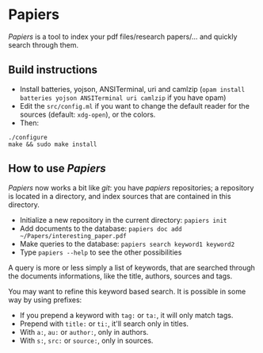 # Papiers

*Papiers* is a tool to index your pdf files/research papers/… and quickly search through them.

## Build instructions

- Install batteries, yojson, ANSITerminal, uri and camlzip (`opam install batteries yojson ANSITerminal uri camlzip` if you have opam)
- Edit the `src/config.ml` if you want to change the default reader for the sources (default: `xdg-open`), or the colors.
- Then:
```
./configure  
make && sudo make install
```

## How to use *Papiers*

*Papiers* now works a bit like *git*: you have *papiers* repositories;
 a repository is located in a directory, and index sources that are
 contained in this directory.

- Initialize a new repository in the current directory: `papiers init`
- Add documents to the database: `papiers doc add ~/Papers/interesting_paper.pdf`
- Make queries to the database: `papiers search keyword1 keyword2`
- Type `papiers --help` to see the other possibilities

A query is more or less simply a list of keywords, that are searched through the
documents informations, like the title, authors, sources and tags.

You may want to refine this keyword based search. It is possible in some way by
using prefixes:

- If you prepend a keyword with `tag:` or `ta:`, it will only match tags.
- Prepend with `title:` or `ti:`, it'll search only in titles.
- With `a:`, `au:` or `author:`, only in authors.
- With `s:`, `src:` or `source:`, only in sources.
